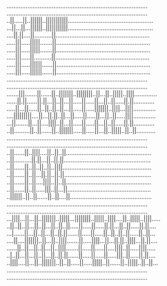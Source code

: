 .................................................................................
.................................................................................
..||.....||..||||||..|||||||||||.................................................
...||...||...||||||..|||||||||||.................................................
....||.||....||..........||......................................................
.....|||.....|||||.......||......................................................
.....|||.....|||||.......||......................................................
.....|||.....||..........||......................................................
.....|||.....||||||......||......................................................
.....|||.....||||||......||......................................................
.................................................................................
.................................................................................
.......|||.......||......||..|||||||..||||||||..||...||..|||||..||||.............
......||.||......||.||...||..||...||.....||.....||...||..||.....||.||............
.....||...||.....||..||..||..||...||.....||.....|||||||..||||...||||.............
....|||||||||....||...||.||..||...||.....||.....||...||..||.....||||.............
...||.......||...||....||||..||...||.....||.....||...||..||.....||.||............
..||.........||..||......||..|||||||.....||.....||...||..|||||..||..||...........
.................................................................................
.................................................................................
..||......||..||||....||..||..||.................................................
..||..........||.||...||..||.||..................................................
..||......||..||..||..||..||||...................................................
..||......||..||...||.||..||.||..................................................
..||......||..||....||||..||..||.................................................
..||......||..||.....|||..||...||................................................
..||||||..||..||......||..||....||...............................................
.................................................................................
.................................................................................
...||||...||...||..|||||||..|||||...||||||||..|||||..||||....||..|||||..||||.....
..||..||..||...||..||...||..||..||.....||.....||.....||.||...||..||.....||.||....
...|......||...||..||...||..||.||......||.....||.....||..||..||..||.....||..||...
....||....|||||||..||...||..||||.......||.....||||...||...||.||..||||...||.||....
......||..||...||..||...||..||||.......||.....||.....||....||||..||.....||||.....
..|..||...||...||..||...||..||.||......||.....||.....||.....|||..||.....||.||....
..||||....||...||..|||||||..||..||.....||.....|||||..||......||..|||||..||..||...
.................................................................................
.................................................................................


